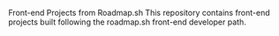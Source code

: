 Front-end Projects from Roadmap.sh
This repository contains front-end projects built following the roadmap.sh front-end developer path.
